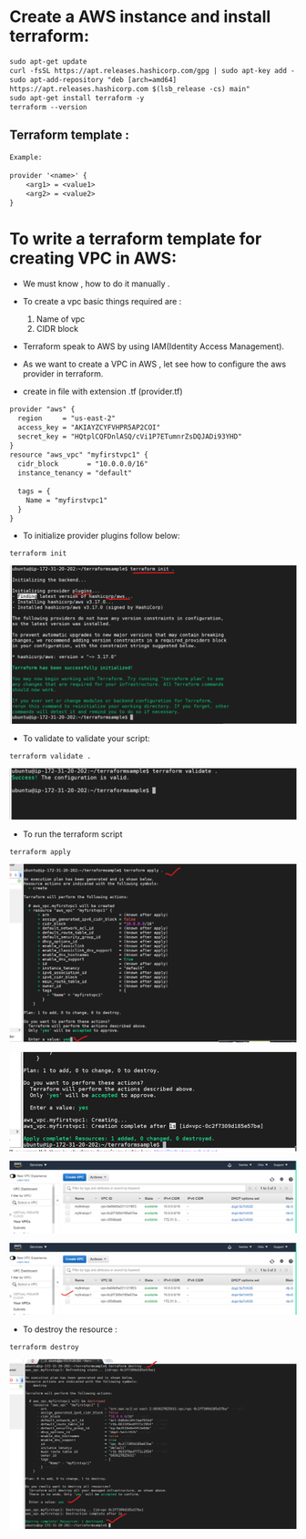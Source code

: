 # Create a AWS instance and install terraform:
```
sudo apt-get update 
curl -fsSL https://apt.releases.hashicorp.com/gpg | sudo apt-key add -
sudo apt-add-repository "deb [arch=amd64] https://apt.releases.hashicorp.com $(lsb_release -cs) main"
sudo apt-get install terraform -y 
terraform --version
```
## Terraform template :
```
Example:

provider '<name>' {
    <arg1> = <value1>
    <arg2> = <value2>
}
```
# To write a terraform template for creating VPC in AWS:
* We must know , how to do it manually .
* To create a vpc  basic things required are :
   1. Name of vpc
   2. CIDR block

* Terraform speak to AWS by using IAM(Identity Access Management).
* As we want to create a VPC in AWS , let see how to configure the aws provider in terraform.
* create in file with extension .tf (provider.tf)
```
provider "aws" {
  region     = "us-east-2"
  access_key = "AKIAYZCYFVHPR5AP2COI"
  secret_key = "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"
}
resource "aws_vpc" "myfirstvpc1" {
  cidr_block       = "10.0.0.0/16"
  instance_tenancy = "default"

  tags = {
    Name = "myfirstvpc1"
  }
}
```

* To initialize provider plugins follow below:
```
terraform init  
```
![preview](../images/tf2.png)

* To validate to validate your script:

```
terraform validate .
```
![preview](../images/tf3.png)

* To run the terraform script 

```
terraform apply 
```
![preview](../images/tf4.png)

![preview](../images/tf5.png)

![preview](../images/tf6.png)

![preview](../images/tf7.png)

* To destroy the resource :

```
terraform destroy 
```
![preview](../images/tf8.png)